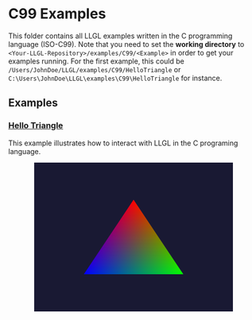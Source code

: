 # C99 Examples

This folder contains all LLGL examples written in the C programming language (ISO-C99).
Note that you need to set the **working directory** to `<Your-LLGL-Repository>/examples/C99/<Example>` in order to get your examples running.
For the first example, this could be `/Users/JohnDoe/LLGL/examples/C99/HelloTriangle` or `C:\Users\JohnDoe\LLGL\examples\C99\HelloTriangle` for instance.

## Examples

### [Hello Triangle](HelloTriangle)

This example illustrates how to interact with LLGL in the C programing language.

<p align="center"><img src="HelloTriangle/HelloTriangle.png" width="400" height="300"/></p>

